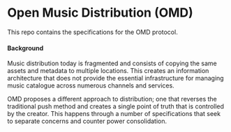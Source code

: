 # Open Music Distribution (OMD)
This repo contains the specifications for the OMD protocol.

#### Background
Music distribution today is fragmented and consists of copying the same assets and metadata to multiple locations. This creates an information architecture that does not provide the essential infrastructure for managing music catalogue across numerous channels and services.

OMD proposes a different approach to distribution; one that reverses the traditional push method and creates a single point of truth that is controlled by the creator. This happens through a number of specifications that seek to separate concerns and counter power consolidation.

